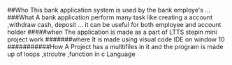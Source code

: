 ##Who
This bank application system is used by the bank employe's ...
###What
A bank application perform many task like creating a account ,withdraw cash, deposit ... it can be useful for both employee and account holder
#####when
The application is made as a part of LTTS stepin mini project work
#######where 
It is made using visual code IDE on window 10
###########How
A Project has a mulltifiles in it and the program is made up of loops ,strcutre ,function  in c Language

